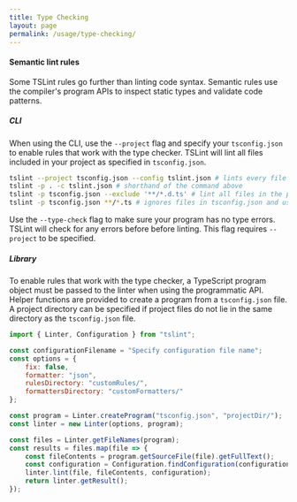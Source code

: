 ```yaml
---
title: Type Checking
layout: page
permalink: /usage/type-checking/
---
```


#### Semantic lint rules

Some TSLint rules go further than linting code syntax. Semantic rules use the compiler's program APIs to inspect static types and validate code patterns.

##### CLI

When using the CLI, use the `--project` flag and specify your `tsconfig.json` to enable rules that work with the type checker. TSLint will lint all files included in your project as specified in `tsconfig.json`.

```sh
tslint --project tsconfig.json --config tslint.json # lints every file in your project
tslint -p . -c tslint.json # shorthand of the command above
tslint -p tsconfig.json --exclude '**/*.d.ts' # lint all files in the project excluding declaration files
tslint -p tsconfig.json **/*.ts # ignores files in tsconfig.json and uses the provided glob instead
```

Use the `--type-check` flag to make sure your program has no type errors. TSLint will check for any errors before before linting. This flag requires `--project` to be specified.

##### Library

To enable rules that work with the type checker, a TypeScript program object must be passed to the linter when using the programmatic API. Helper functions are provided to create a program from a `tsconfig.json` file. A project directory can be specified if project files do not lie in the same directory as the `tsconfig.json` file.

```js
import { Linter, Configuration } from "tslint";

const configurationFilename = "Specify configuration file name";
const options = {
    fix: false,
    formatter: "json",
    rulesDirectory: "customRules/",
    formattersDirectory: "customFormatters/"
};

const program = Linter.createProgram("tsconfig.json", "projectDir/");
const linter = new Linter(options, program);

const files = Linter.getFileNames(program);
const results = files.map(file => {
    const fileContents = program.getSourceFile(file).getFullText();
    const configuration = Configuration.findConfiguration(configurationFilename, file).results;
    linter.lint(file, fileContents, configuration);
    return linter.getResult();
});
```
